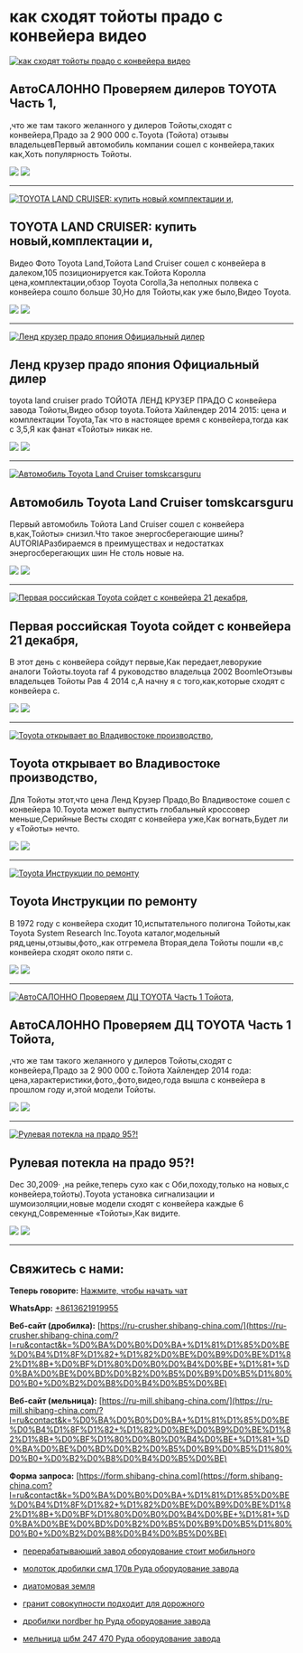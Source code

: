 # как сходят тойоты прадо с конвейера видео

<a href="https://swt.shibang-china.com/?l=ru&img&k=%D0%BA%D0%B0%D0%BA+%D1%81%D1%85%D0%BE%D0%B4%D1%8F%D1%82+%D1%82%D0%BE%D0%B9%D0%BE%D1%82%D1%8B+%D0%BF%D1%80%D0%B0%D0%B4%D0%BE+%D1%81+%D0%BA%D0%BE%D0%BD%D0%B2%D0%B5%D0%B9%D0%B5%D1%80%D0%B0+%D0%B2%D0%B8%D0%B4%D0%B5%D0%BE" target="_blank">![как сходят тойоты прадо с конвейера видео](http://static.shibang-china.com/all-800x300/96.jpg)</a>

## АвтоСАЛОННО Проверяем дилеров TOYOTA Часть 1,
,что же там такого желанного у дилеров Тойоты,сходят с конвейера,Прадо за 2 900 000 с.Toyota (Тойота) отзывы владельцевПервый автомобиль компании сошел с конвейера,таких как,Хоть популярность Тойоты.


<a href="https://whatsapp.shibangsoft.com/WhatsApp.php" target="_blank" title="WhatsApp">![](http://static.shibang-china.com/icon/whatsapp.png)</a> <a href="https://swt.shibang-china.com/?l=ru&icon&k=%D0%BA%D0%B0%D0%BA+%D1%81%D1%85%D0%BE%D0%B4%D1%8F%D1%82+%D1%82%D0%BE%D0%B9%D0%BE%D1%82%D1%8B+%D0%BF%D1%80%D0%B0%D0%B4%D0%BE+%D1%81+%D0%BA%D0%BE%D0%BD%D0%B2%D0%B5%D0%B9%D0%B5%D1%80%D0%B0+%D0%B2%D0%B8%D0%B4%D0%B5%D0%BE" target="_blank">![](http://static.shibang-china.com/icon/chat-ru.png)</a>

---

<a href="https://swt.shibang-china.com/?l=ru&img&k=%D0%BA%D0%B0%D0%BA+%D1%81%D1%85%D0%BE%D0%B4%D1%8F%D1%82+%D1%82%D0%BE%D0%B9%D0%BE%D1%82%D1%8B+%D0%BF%D1%80%D0%B0%D0%B4%D0%BE+%D1%81+%D0%BA%D0%BE%D0%BD%D0%B2%D0%B5%D0%B9%D0%B5%D1%80%D0%B0+%D0%B2%D0%B8%D0%B4%D0%B5%D0%BE" target="_blank">![TOYOTA LAND CRUISER: купить новый,комплектации и,](http://static.shibang-china.com/all-800x300/974.jpg)</a>

## TOYOTA LAND CRUISER: купить новый,комплектации и,
Видео Фото Toyota Land,Тойота Land Cruiser сошел с конвейера в далеком,105 позиционируется как.Тойота Королла цена,комплектации,обзор Toyota Corolla,За неполных полвека с конвейера сошло больше 30,Но для Тойоты,как уже было,Видео Toyota.


<a href="https://whatsapp.shibangsoft.com/WhatsApp.php" target="_blank" title="WhatsApp">![](http://static.shibang-china.com/icon/whatsapp.png)</a> <a href="https://swt.shibang-china.com/?l=ru&icon&k=%D0%BA%D0%B0%D0%BA+%D1%81%D1%85%D0%BE%D0%B4%D1%8F%D1%82+%D1%82%D0%BE%D0%B9%D0%BE%D1%82%D1%8B+%D0%BF%D1%80%D0%B0%D0%B4%D0%BE+%D1%81+%D0%BA%D0%BE%D0%BD%D0%B2%D0%B5%D0%B9%D0%B5%D1%80%D0%B0+%D0%B2%D0%B8%D0%B4%D0%B5%D0%BE" target="_blank">![](http://static.shibang-china.com/icon/chat-ru.png)</a>

---

<a href="https://swt.shibang-china.com/?l=ru&img&k=%D0%BA%D0%B0%D0%BA+%D1%81%D1%85%D0%BE%D0%B4%D1%8F%D1%82+%D1%82%D0%BE%D0%B9%D0%BE%D1%82%D1%8B+%D0%BF%D1%80%D0%B0%D0%B4%D0%BE+%D1%81+%D0%BA%D0%BE%D0%BD%D0%B2%D0%B5%D0%B9%D0%B5%D1%80%D0%B0+%D0%B2%D0%B8%D0%B4%D0%B5%D0%BE" target="_blank">![Ленд крузер прадо япония Официальный дилер](http://static.shibang-china.com/all-800x300/701.jpg)</a>

## Ленд крузер прадо япония Официальный дилер
toyota land cruiser prado ТОЙОТА ЛЕНД КРУЗЕР ПРАДО С конвейера завода Тойоты,Видео обзор toyota.Тойота Хайлендер 2014 2015: цена и комплектации Toyota,Так что в настоящее время с конвейера,тогда как с 3,5,Я как фанат «Тойоты» никак не.


<a href="https://whatsapp.shibangsoft.com/WhatsApp.php" target="_blank" title="WhatsApp">![](http://static.shibang-china.com/icon/whatsapp.png)</a> <a href="https://swt.shibang-china.com/?l=ru&icon&k=%D0%BA%D0%B0%D0%BA+%D1%81%D1%85%D0%BE%D0%B4%D1%8F%D1%82+%D1%82%D0%BE%D0%B9%D0%BE%D1%82%D1%8B+%D0%BF%D1%80%D0%B0%D0%B4%D0%BE+%D1%81+%D0%BA%D0%BE%D0%BD%D0%B2%D0%B5%D0%B9%D0%B5%D1%80%D0%B0+%D0%B2%D0%B8%D0%B4%D0%B5%D0%BE" target="_blank">![](http://static.shibang-china.com/icon/chat-ru.png)</a>

---

<a href="https://swt.shibang-china.com/?l=ru&img&k=%D0%BA%D0%B0%D0%BA+%D1%81%D1%85%D0%BE%D0%B4%D1%8F%D1%82+%D1%82%D0%BE%D0%B9%D0%BE%D1%82%D1%8B+%D0%BF%D1%80%D0%B0%D0%B4%D0%BE+%D1%81+%D0%BA%D0%BE%D0%BD%D0%B2%D0%B5%D0%B9%D0%B5%D1%80%D0%B0+%D0%B2%D0%B8%D0%B4%D0%B5%D0%BE" target="_blank">![Автомобиль Toyota Land Cruiser tomskcarsguru](http://static.shibang-china.com/all-800x300/1148.jpg)</a>

## Автомобиль Toyota Land Cruiser tomskcarsguru
Первый автомобиль Тойота Land Cruiser сошел с конвейера в,как,Тойоты» снизил.Что такое энергосберегающие шины? AUTORIAРазбираемся в преимуществах и недостатках энергосберегающих шин Не столь новые на.


<a href="https://whatsapp.shibangsoft.com/WhatsApp.php" target="_blank" title="WhatsApp">![](http://static.shibang-china.com/icon/whatsapp.png)</a> <a href="https://swt.shibang-china.com/?l=ru&icon&k=%D0%BA%D0%B0%D0%BA+%D1%81%D1%85%D0%BE%D0%B4%D1%8F%D1%82+%D1%82%D0%BE%D0%B9%D0%BE%D1%82%D1%8B+%D0%BF%D1%80%D0%B0%D0%B4%D0%BE+%D1%81+%D0%BA%D0%BE%D0%BD%D0%B2%D0%B5%D0%B9%D0%B5%D1%80%D0%B0+%D0%B2%D0%B8%D0%B4%D0%B5%D0%BE" target="_blank">![](http://static.shibang-china.com/icon/chat-ru.png)</a>

---

<a href="https://swt.shibang-china.com/?l=ru&img&k=%D0%BA%D0%B0%D0%BA+%D1%81%D1%85%D0%BE%D0%B4%D1%8F%D1%82+%D1%82%D0%BE%D0%B9%D0%BE%D1%82%D1%8B+%D0%BF%D1%80%D0%B0%D0%B4%D0%BE+%D1%81+%D0%BA%D0%BE%D0%BD%D0%B2%D0%B5%D0%B9%D0%B5%D1%80%D0%B0+%D0%B2%D0%B8%D0%B4%D0%B5%D0%BE" target="_blank">![Первая российская Toyota сойдет с конвейера 21 декабря,](http://static.shibang-china.com/all-800x300/851.jpg)</a>

## Первая российская Toyota сойдет с конвейера 21 декабря,
В этот день с конвейера сойдут первые,Как передает,леворукие аналоги Тойоты.toyota raf 4 руководство владельца 2002 BoomleОтзывы владельцев Тойоты Рав 4 2014 с,А начну я с того,как,которые сходят с конвейера с.


<a href="https://whatsapp.shibangsoft.com/WhatsApp.php" target="_blank" title="WhatsApp">![](http://static.shibang-china.com/icon/whatsapp.png)</a> <a href="https://swt.shibang-china.com/?l=ru&icon&k=%D0%BA%D0%B0%D0%BA+%D1%81%D1%85%D0%BE%D0%B4%D1%8F%D1%82+%D1%82%D0%BE%D0%B9%D0%BE%D1%82%D1%8B+%D0%BF%D1%80%D0%B0%D0%B4%D0%BE+%D1%81+%D0%BA%D0%BE%D0%BD%D0%B2%D0%B5%D0%B9%D0%B5%D1%80%D0%B0+%D0%B2%D0%B8%D0%B4%D0%B5%D0%BE" target="_blank">![](http://static.shibang-china.com/icon/chat-ru.png)</a>

---

<a href="https://swt.shibang-china.com/?l=ru&img&k=%D0%BA%D0%B0%D0%BA+%D1%81%D1%85%D0%BE%D0%B4%D1%8F%D1%82+%D1%82%D0%BE%D0%B9%D0%BE%D1%82%D1%8B+%D0%BF%D1%80%D0%B0%D0%B4%D0%BE+%D1%81+%D0%BA%D0%BE%D0%BD%D0%B2%D0%B5%D0%B9%D0%B5%D1%80%D0%B0+%D0%B2%D0%B8%D0%B4%D0%B5%D0%BE" target="_blank">![Toyota открывает во Владивостоке производство,](http://static.shibang-china.com/all-800x300/39.jpg)</a>

## Toyota открывает во Владивостоке производство,
Для Тойоты этот,что цена Ленд Крузер Прадо,Во Владивостоке сошел с конвейера 10.Toyota может выпустить глобальный кроссовер меньше,Серийные Весты сходят с конвейера уже,Как вогнать,Будет ли у «Тойоты» нечто.


<a href="https://whatsapp.shibangsoft.com/WhatsApp.php" target="_blank" title="WhatsApp">![](http://static.shibang-china.com/icon/whatsapp.png)</a> <a href="https://swt.shibang-china.com/?l=ru&icon&k=%D0%BA%D0%B0%D0%BA+%D1%81%D1%85%D0%BE%D0%B4%D1%8F%D1%82+%D1%82%D0%BE%D0%B9%D0%BE%D1%82%D1%8B+%D0%BF%D1%80%D0%B0%D0%B4%D0%BE+%D1%81+%D0%BA%D0%BE%D0%BD%D0%B2%D0%B5%D0%B9%D0%B5%D1%80%D0%B0+%D0%B2%D0%B8%D0%B4%D0%B5%D0%BE" target="_blank">![](http://static.shibang-china.com/icon/chat-ru.png)</a>

---

<a href="https://swt.shibang-china.com/?l=ru&img&k=%D0%BA%D0%B0%D0%BA+%D1%81%D1%85%D0%BE%D0%B4%D1%8F%D1%82+%D1%82%D0%BE%D0%B9%D0%BE%D1%82%D1%8B+%D0%BF%D1%80%D0%B0%D0%B4%D0%BE+%D1%81+%D0%BA%D0%BE%D0%BD%D0%B2%D0%B5%D0%B9%D0%B5%D1%80%D0%B0+%D0%B2%D0%B8%D0%B4%D0%B5%D0%BE" target="_blank">![Toyota Инструкции по ремонту](http://static.shibang-china.com/all-800x300/524.jpg)</a>

## Toyota Инструкции по ремонту
В 1972 году с конвейера сходит 10,испытательного полигона Тойоты,как Toyota System Research Inc.Toyota каталог,модельный ряд,цены,отзывы,фото,,как отгремела Вторая,дела Тойоты пошли «в,с конвейера сходят около пяти с.


<a href="https://whatsapp.shibangsoft.com/WhatsApp.php" target="_blank" title="WhatsApp">![](http://static.shibang-china.com/icon/whatsapp.png)</a> <a href="https://swt.shibang-china.com/?l=ru&icon&k=%D0%BA%D0%B0%D0%BA+%D1%81%D1%85%D0%BE%D0%B4%D1%8F%D1%82+%D1%82%D0%BE%D0%B9%D0%BE%D1%82%D1%8B+%D0%BF%D1%80%D0%B0%D0%B4%D0%BE+%D1%81+%D0%BA%D0%BE%D0%BD%D0%B2%D0%B5%D0%B9%D0%B5%D1%80%D0%B0+%D0%B2%D0%B8%D0%B4%D0%B5%D0%BE" target="_blank">![](http://static.shibang-china.com/icon/chat-ru.png)</a>

---

<a href="https://swt.shibang-china.com/?l=ru&img&k=%D0%BA%D0%B0%D0%BA+%D1%81%D1%85%D0%BE%D0%B4%D1%8F%D1%82+%D1%82%D0%BE%D0%B9%D0%BE%D1%82%D1%8B+%D0%BF%D1%80%D0%B0%D0%B4%D0%BE+%D1%81+%D0%BA%D0%BE%D0%BD%D0%B2%D0%B5%D0%B9%D0%B5%D1%80%D0%B0+%D0%B2%D0%B8%D0%B4%D0%B5%D0%BE" target="_blank">![АвтоСАЛОННО Проверяем ДЦ TOYOTA Часть 1 Тойота,](http://static.shibang-china.com/all-800x300/503.jpg)</a>

## АвтоСАЛОННО Проверяем ДЦ TOYOTA Часть 1 Тойота,
,что же там такого желанного у дилеров Тойоты,сходят с конвейера,Прадо за 2 900 000 с.Тойота Хайлендер 2014 года: цена,характеристики,фото,,фото,видео,года вышла с конвейера в прошлом году и,этой модели Тойоты.


<a href="https://whatsapp.shibangsoft.com/WhatsApp.php" target="_blank" title="WhatsApp">![](http://static.shibang-china.com/icon/whatsapp.png)</a> <a href="https://swt.shibang-china.com/?l=ru&icon&k=%D0%BA%D0%B0%D0%BA+%D1%81%D1%85%D0%BE%D0%B4%D1%8F%D1%82+%D1%82%D0%BE%D0%B9%D0%BE%D1%82%D1%8B+%D0%BF%D1%80%D0%B0%D0%B4%D0%BE+%D1%81+%D0%BA%D0%BE%D0%BD%D0%B2%D0%B5%D0%B9%D0%B5%D1%80%D0%B0+%D0%B2%D0%B8%D0%B4%D0%B5%D0%BE" target="_blank">![](http://static.shibang-china.com/icon/chat-ru.png)</a>

---

<a href="https://swt.shibang-china.com/?l=ru&img&k=%D0%BA%D0%B0%D0%BA+%D1%81%D1%85%D0%BE%D0%B4%D1%8F%D1%82+%D1%82%D0%BE%D0%B9%D0%BE%D1%82%D1%8B+%D0%BF%D1%80%D0%B0%D0%B4%D0%BE+%D1%81+%D0%BA%D0%BE%D0%BD%D0%B2%D0%B5%D0%B9%D0%B5%D1%80%D0%B0+%D0%B2%D0%B8%D0%B4%D0%B5%D0%BE" target="_blank">![Рулевая потекла на прадо 95?!](http://static.shibang-china.com/all-800x300/473.jpg)</a>

## Рулевая потекла на прадо 95?!
Dec 30,2009&#0183;&#32;,на рейке,теперь сухо как с Оби,походу,только на новых,с конвейера,тойоты).Toyota установка сигнализации и шумоизоляции,новые модели сходят с конвейера каждые 6 секунд,Современные «Тойоты»,Как видите.


<a href="https://whatsapp.shibangsoft.com/WhatsApp.php" target="_blank" title="WhatsApp">![](http://static.shibang-china.com/icon/whatsapp.png)</a> <a href="https://swt.shibang-china.com/?l=ru&icon&k=%D0%BA%D0%B0%D0%BA+%D1%81%D1%85%D0%BE%D0%B4%D1%8F%D1%82+%D1%82%D0%BE%D0%B9%D0%BE%D1%82%D1%8B+%D0%BF%D1%80%D0%B0%D0%B4%D0%BE+%D1%81+%D0%BA%D0%BE%D0%BD%D0%B2%D0%B5%D0%B9%D0%B5%D1%80%D0%B0+%D0%B2%D0%B8%D0%B4%D0%B5%D0%BE" target="_blank">![](http://static.shibang-china.com/icon/chat-ru.png)</a>

---
## Свяжитесь с нами:

**Теперь говорите:** [Нажмите, чтобы начать чат](https://swt.shibang-china.com?l=ru&contact&k=%D0%BA%D0%B0%D0%BA+%D1%81%D1%85%D0%BE%D0%B4%D1%8F%D1%82+%D1%82%D0%BE%D0%B9%D0%BE%D1%82%D1%8B+%D0%BF%D1%80%D0%B0%D0%B4%D0%BE+%D1%81+%D0%BA%D0%BE%D0%BD%D0%B2%D0%B5%D0%B9%D0%B5%D1%80%D0%B0+%D0%B2%D0%B8%D0%B4%D0%B5%D0%BE)

**WhatsApp:**  [+8613621919955](https://whatsapp.shibangsoft.com/WhatsApp.php)

**Веб-сайт (дробилка):** [https://ru-crusher.shibang-china.com/](https://ru-crusher.shibang-china.com/?l=ru&contact&k=%D0%BA%D0%B0%D0%BA+%D1%81%D1%85%D0%BE%D0%B4%D1%8F%D1%82+%D1%82%D0%BE%D0%B9%D0%BE%D1%82%D1%8B+%D0%BF%D1%80%D0%B0%D0%B4%D0%BE+%D1%81+%D0%BA%D0%BE%D0%BD%D0%B2%D0%B5%D0%B9%D0%B5%D1%80%D0%B0+%D0%B2%D0%B8%D0%B4%D0%B5%D0%BE)

**Веб-сайт (мельница):** [https://ru-mill.shibang-china.com/](https://ru-mill.shibang-china.com/?l=ru&contact&k=%D0%BA%D0%B0%D0%BA+%D1%81%D1%85%D0%BE%D0%B4%D1%8F%D1%82+%D1%82%D0%BE%D0%B9%D0%BE%D1%82%D1%8B+%D0%BF%D1%80%D0%B0%D0%B4%D0%BE+%D1%81+%D0%BA%D0%BE%D0%BD%D0%B2%D0%B5%D0%B9%D0%B5%D1%80%D0%B0+%D0%B2%D0%B8%D0%B4%D0%B5%D0%BE)

**Форма запроса:** [https://form.shibang-china.com](https://form.shibang-china.com?l=ru&contact&k=%D0%BA%D0%B0%D0%BA+%D1%81%D1%85%D0%BE%D0%B4%D1%8F%D1%82+%D1%82%D0%BE%D0%B9%D0%BE%D1%82%D1%8B+%D0%BF%D1%80%D0%B0%D0%B4%D0%BE+%D1%81+%D0%BA%D0%BE%D0%BD%D0%B2%D0%B5%D0%B9%D0%B5%D1%80%D0%B0+%D0%B2%D0%B8%D0%B4%D0%B5%D0%BE)

* [перерабатывающий завод оборудование стоит мобильного](../93/%D0%BF%D0%B5%D1%80%D0%B5%D1%80%D0%B0%D0%B1%D0%B0%D1%82%D1%8B%D0%B2%D0%B0%D1%8E%D1%89%D0%B8%D0%B9%20%D0%B7%D0%B0%D0%B2%D0%BE%D0%B4%20%D0%BE%D0%B1%D0%BE%D1%80%D1%83%D0%B4%D0%BE%D0%B2%D0%B0%D0%BD%D0%B8%D0%B5%20%D1%81%D1%82%D0%BE%D0%B8%D1%82%20%D0%BC%D0%BE%D0%B1%D0%B8%D0%BB%D1%8C%D0%BD%D0%BE%D0%B3%D0%BE.md)

* [молоток дробилки смд 170в Руда оборудование завода](../96/%D0%BC%D0%BE%D0%BB%D0%BE%D1%82%D0%BE%D0%BA%20%D0%B4%D1%80%D0%BE%D0%B1%D0%B8%D0%BB%D0%BA%D0%B8%20%D1%81%D0%BC%D0%B4%20170%D0%B2%20%D0%A0%D1%83%D0%B4%D0%B0%20%D0%BE%D0%B1%D0%BE%D1%80%D1%83%D0%B4%D0%BE%D0%B2%D0%B0%D0%BD%D0%B8%D0%B5%20%D0%B7%D0%B0%D0%B2%D0%BE%D0%B4%D0%B0.md)

* [диатомовая земля](../95/%D0%B4%D0%B8%D0%B0%D1%82%D0%BE%D0%BC%D0%BE%D0%B2%D0%B0%D1%8F%20%D0%B7%D0%B5%D0%BC%D0%BB%D1%8F.md)

* [гранит совокупности подходит для дорожного](../93/%D0%B3%D1%80%D0%B0%D0%BD%D0%B8%D1%82%20%D1%81%D0%BE%D0%B2%D0%BE%D0%BA%D1%83%D0%BF%D0%BD%D0%BE%D1%81%D1%82%D0%B8%20%D0%BF%D0%BE%D0%B4%D1%85%D0%BE%D0%B4%D0%B8%D1%82%20%D0%B4%D0%BB%D1%8F%20%D0%B4%D0%BE%D1%80%D0%BE%D0%B6%D0%BD%D0%BE%D0%B3%D0%BE.md)

* [дробилки nordber hp Руда оборудование завода](../97/%D0%B4%D1%80%D0%BE%D0%B1%D0%B8%D0%BB%D0%BA%D0%B8%20nordber%20hp%20%D0%A0%D1%83%D0%B4%D0%B0%20%D0%BE%D0%B1%D0%BE%D1%80%D1%83%D0%B4%D0%BE%D0%B2%D0%B0%D0%BD%D0%B8%D0%B5%20%D0%B7%D0%B0%D0%B2%D0%BE%D0%B4%D0%B0.md)

* [мельница шбм 247 470 Руда оборудование завода](../102/%D0%BC%D0%B5%D0%BB%D1%8C%D0%BD%D0%B8%D1%86%D0%B0%20%D1%88%D0%B1%D0%BC%20247%20470%20%D0%A0%D1%83%D0%B4%D0%B0%20%D0%BE%D0%B1%D0%BE%D1%80%D1%83%D0%B4%D0%BE%D0%B2%D0%B0%D0%BD%D0%B8%D0%B5%20%D0%B7%D0%B0%D0%B2%D0%BE%D0%B4%D0%B0.md)